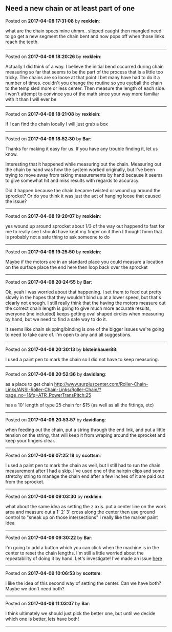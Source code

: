 ## Need a new chain or at least part of one
Posted on **2017-04-08 17:31:08** by **rexklein**:

what are the chain specs mine uhmm.. slipped caught then mangled need to go get a new segment the chain bent and now pops off when those links reach the teeth.

---

Posted on **2017-04-08 18:20:26** by **rexklein**:

Actually I did think of a way. I believe the initial bend occurred during chain measuring so far that seems to be the part of the process that is a little too tricky. The chains are so loose at that point I bet many have had to do it a number of times. couldn't you change the routine so you eyeball the chain to the temp sled  more or less center. Then measure the  length of each side. I won't attempt to convince you of the math since your way more familiar with it than I will ever be

---

Posted on **2017-04-08 18:21:08** by **rexklein**:

If I can find the chain locally I will just grab a box

---

Posted on **2017-04-08 18:52:30** by **Bar**:

Thanks for making it easy for us. If you have any trouble finding it, let us know.

Interesting that it happened while measuring out the chain. Measuring out the chain by hand was how the system worked originally, but I've been trying to move away from taking measurements by hand because it seems to give somewhat hit and miss results with regards to accuracy. 

Did it happen because the chain became twisted or wound up around the sprocket? Or do you think it was just the act of hanging loose that caused the issue?

---

Posted on **2017-04-08 19:20:07** by **rexklein**:

yes wound up around sprocket about 1/3 of the way out happend to fast for me to really see I should have kept my finger on it then I thought hmm that is probably not a safe thing to ask someone to do

---

Posted on **2017-04-08 19:25:50** by **rexklein**:

Maybe if the motors are in an standard place you could measure a location on the surface place the end here then loop back over the sprocket

---

Posted on **2017-04-08 20:24:55** by **Bar**:

Ok, yeah I was worried about that happening. I set them to feed out pretty slowly in the hopes that they wouldn't bind up at a lower speed, but that's clearly not enough. I still really think that the having the motors measure out the correct chain length is going to give much more accurate results, everyone (me included) keeps getting oval shaped circles when measuring by hand, but we need to find a safe way to do it. 

It seems like chain skipping/binding is one of the bigger issues we're going to need to take care of. I'm open to any and all suggestions.

---

Posted on **2017-04-08 20:30:13** by **blsteinhauer88**:

I used a paint pen to mark the chain so I did not have to keep measuring.

---

Posted on **2017-04-08 20:52:36** by **davidlang**:

as a place to get chain http://www.surpluscenter.com/Roller-Chain-Links/ANSI-Roller-Chain-Links/Roller-Chain/?page_no=1&fq=ATR_PowerTransPitch:25

has a 10' length of type 25 chain for $15 (as well as all the fittings, etc)

---

Posted on **2017-04-08 20:53:57** by **davidlang**:

when feeding out the chain, put a string through the end link, and put a little tension on the string, that will keep it from wraping around the sprocket and keep your fingers clear.

---

Posted on **2017-04-09 07:25:18** by **scottsm**:

I used a paint pen to mark the chain as well, but I still had to run the chain measurement after I had a skip. I've used one of the hairpin clips and some stretchy string to manage the chain end after a few inches of it are paid out from the sprocket.

---

Posted on **2017-04-09 09:03:30** by **rexklein**:

what about the same idea as setting the z axis. put a center line on the work area and measure out a 1' 2' 3' cross along the center then use ground control to "sneak up on those intersections" 
I really like the marker paint Idea

---

Posted on **2017-04-09 09:30:22** by **Bar**:

I'm going to add a button which you can click when the machine is in the center to reset the chain lengths. I'm still a little worried about the repeatability of doing it by hand. Let's investigate! I've made an issue [here](https://github.com/MaslowCNC/GroundControl/issues/181)

---

Posted on **2017-04-09 10:06:53** by **scottsm**:

I like the idea of this second way of setting the center. Can we have both? Maybe we don't need both?

---

Posted on **2017-04-09 11:03:07** by **Bar**:

I think ultimately we should just pick the better one, but until we decide which one is better, lets have both!

---

